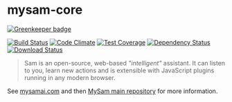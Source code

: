 # mysam-core

[![Greenkeeper badge](https://badges.greenkeeper.io/mysamai/mysam-core.svg)](https://greenkeeper.io/)

[![Build Status](https://travis-ci.org/mysamai/mysam-core.png?branch=master)](https://travis-ci.org/mysamai/mysam-core)
[![Code Climate](https://codeclimate.com/github/mysamai/mysam-core/badges/gpa.svg)](https://codeclimate.com/github/mysamai/mysam-core)
[![Test Coverage](https://codeclimate.com/github/mysamai/mysam-core/badges/coverage.svg)](https://codeclimate.com/github/mysamai/mysam-core/coverage)
[![Dependency Status](https://img.shields.io/david/mysamai/mysam-core.svg?style=flat-square)](https://david-dm.org/mysamai/mysam-core)
[![Download Status](https://img.shields.io/npm/dm/mysam.svg?style=flat-square)](https://www.npmjs.com/package/mysam-core)

> Sam is an open-source, web-based *"intelligent"* assistant. It can listen to you, learn new actions and is extensible with JavaScript plugins running in any modern browser.

See [mysamai.com](https://mysamai.com) and then [MySam main repository](https://github.com/mysamai/mysam) for more information.
